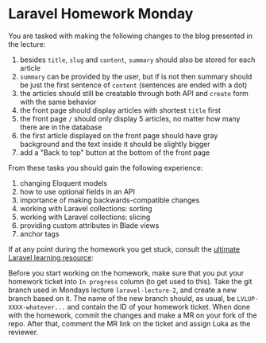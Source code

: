 # Laravel Homework Monday

You are tasked with making the following changes to the blog presented in the lecture:

1. besides `title`, `slug` and `content`, `summary` should also be stored for each article
2. `summary` can be provided by the user, but if is not then summary should be just the first sentence of `content` (sentences are ended with a dot)
3. the articles should still be creatable through both API and `create` form with the same behavior
4. the front page should display articles with shortest `title` first
5. the front page `/` should only display 5 articles, no matter how many there are in the database
6. the first article displayed on the front page should have gray background and the text inside it should be slightly bigger
7. add a "Back to top" button at the bottom of the front page

From these tasks you should gain the following experience:

1. changing Eloquent models
2. how to use optional fields in an API
3. importance of making backwards-compatible changes
4. working with Laravel collections: sorting
5. working with Laravel collections: slicing
6. providing custom attributes in Blade views
7. anchor tags

If at any point during the homework you get stuck, consult the [ultimate Laravel learning resource](https://laracasts.com/series/laravel-8-from-scratch):

Before you start working on the homework, make sure that you put your homework ticket into `In progress` column (to get used to this).
Take the git branch used in Mondays lecture `laravel-lecture-2`, and create a new branch based on it.
The name of the new branch should, as usual, be `LVLUP-XXXX-whatever...` and contain the ID of your homework ticket.
When done with the homework, commit the changes and make a MR on your fork of the repo. After that, comment the MR link on the ticket and assign Luka as the reviewer.
